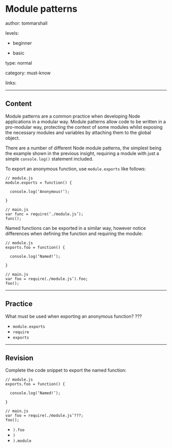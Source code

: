 # Module patterns
author: tommarshall

levels:

  - beginner

  - basic

type: normal

category: must-know

links:


---
## Content

Module patterns are a common practice when developing Node applications in a modular way. Module patterns allow code to be written in a pro-modular way, protecting the context of some modules whilst exposing the necessary modules and variables by attaching them to the global object.

There are a number of different Node module patterns, the simplest being the example shown in the previous insight, requiring a module with just a simple `console.log()` statement included.

To export an anonymous function, use `module.exports` like follows:
```
// module.js
module.exports = function() {

  console.log(‘Anonymous!’);

}

// main.js
var func = require(‘./module.js’);
func();
```

Named functions can be exported in a similar way, however notice differences when defining the function and requiring the module:
```
// module.js
exports.foo = function() {

  console.log(‘Named!’);

}

// main.js
var foo = require(./module.js’).foo;
foo();
```

---
## Practice

What must be used when exporting an anonymous function?
???

* `module.exports`
* `require`
* `exports`

---
## Revision

Complete the code snippet to export the named function:
```
// module.js
exports.foo = function() {

  console.log(‘Named!’);

}

// main.js
var foo = require(./module.js’???;
foo();
```

* `).foo`
* `)`
* `).module`
